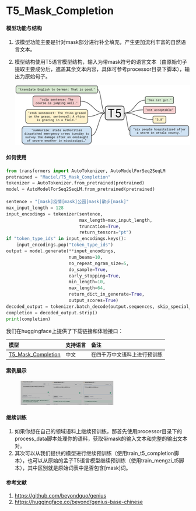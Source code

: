 # T5_Mask_Completion
#### 模型功能与结构

1. 该模型功能主要是针对mask部分进行补全填充，产生更加流利丰富的自然语言文本。

2. 模型结构使用T5语言模型结构，输入为带mask符号的语言文本（由原始句子提取主要成分后，遮盖其余文本内容，具体可参考processor目录下脚本），输出为原始句子。

   ![t5_architecture](pics/t5.jpeg)



#### 如何使用

```python
from transformers import AutoTokenizer, AutoModelForSeq2SeqLM
pretrained = "Maciel/T5_Mask_Completion"
tokenizer = AutoTokenizer.from_pretrained(pretrained)
model = AutoModelForSeq2SeqLM.from_pretrained(pretrained)

sentence = "[mask]疫情[mask]公园[mask]散步[mask]"
max_input_length = 128
input_encodings = tokenizer(sentence, 
                            max_length=max_input_length, 
                            truncation=True, 
                            return_tensors="pt")
if "token_type_ids" in input_encodings.keys():
    input_encodings.pop("token_type_ids")
output = model.generate(**input_encodings, 
                        num_beams=10,
                        no_repeat_ngram_size=5,
                        do_sample=True, 
                        early_stopping=True,
                        min_length=10,
                        max_length=64,
                        return_dict_in_generate=True,
                        output_scores=True)
decoded_output = tokenizer.batch_decode(output.sequences, skip_special_tokens=True)[0]
completion = decoded_output.strip()
print(completion)
```

我们在huggingface上提供了下载链接和体验接口：

| 模型                                                         | 支持语言 | 备注                         |
| :----------------------------------------------------------- | :------- | :--------------------------- |
| [T5_Mask_Completion](https://huggingface.co/Maciel/T5_Mask_Completion) | 中文     | 在四千万中文语料上进行预训练 |



#### 案例展示

<figure class='third'>
  <img src="pics/demo1.png" width="20%"/><img src="pics/demo2.png" width="20%"/><img src="pics/demo3.png" width="20%"/>
</figure>



#### 继续训练

1. 如果你想在自己的领域语料上继续预训练，那首先使用processor目录下的process_data脚本处理你的语料，获取带mask的输入文本和完整的输出文本对。
2. 其次可以从我们提供的模型进行继续预训练（使用train_t5_completion脚本），也可以从原始的孟子T5语言模型继续预训练（使用train_mengzi_t5脚本），其中区别就是原始词表中是否包含[mask]词。



#### 参考文献

1. https://github.com/beyondguo/genius
2. https://huggingface.co/beyond/genius-base-chinese
